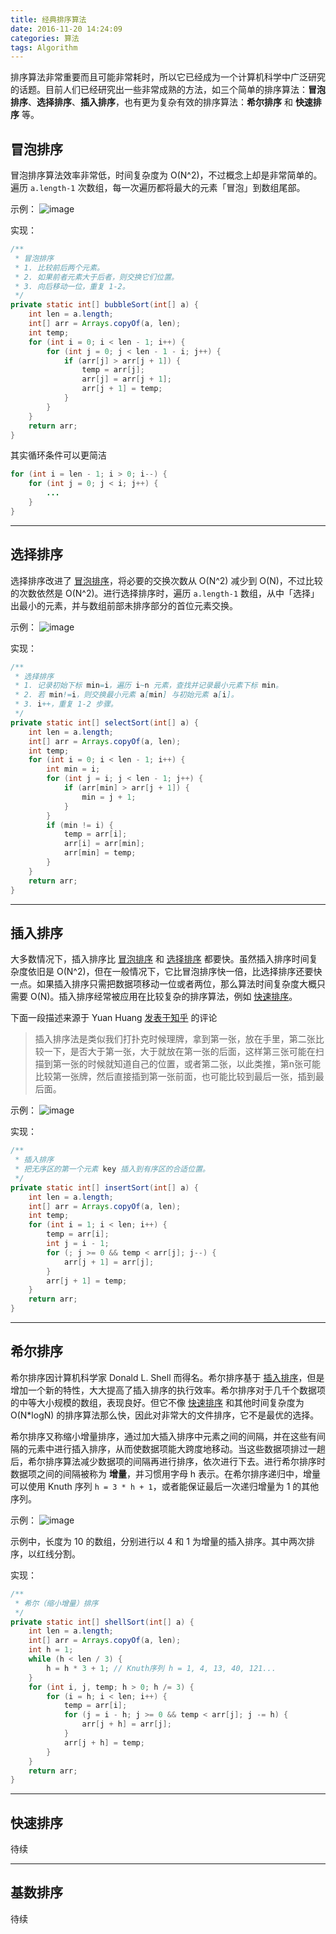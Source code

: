 ```yaml
---
title: 经典排序算法
date: 2016-11-20 14:24:09
categories: 算法
tags: Algorithm
---
```

排序算法非常重要而且可能非常耗时，所以它已经成为一个计算机科学中广泛研究的话题。目前人们已经研究出一些非常成熟的方法，如三个简单的排序算法：**冒泡排序**、**选择排序**、**插入排序**，也有更为复杂有效的排序算法：**希尔排序** 和 **快速排序** 等。<!-- more -->

## 冒泡排序
冒泡排序算法效率非常低，时间复杂度为 O(N^2)，不过概念上却是非常简单的。遍历 `a.length-1` 次数组，每一次遍历都将最大的元素「冒泡」到数组尾部。

示例：
![image](http://ogvr8n3tg.bkt.clouddn.com/%E7%BB%8F%E5%85%B8%E6%8E%92%E5%BA%8F%E7%AE%97%E6%B3%95/1.png)

实现：
```java
/**
 * 冒泡排序
 * 1. 比较前后两个元素。
 * 2. 如果前者元素大于后者，则交换它们位置。
 * 3. 向后移动一位，重复 1-2。
 */
private static int[] bubbleSort(int[] a) {
    int len = a.length;
    int[] arr = Arrays.copyOf(a, len);
    int temp;
    for (int i = 0; i < len - 1; i++) {
        for (int j = 0; j < len - 1 - i; j++) {
            if (arr[j] > arr[j + 1]) {
                temp = arr[j];
                arr[j] = arr[j + 1];
                arr[j + 1] = temp;
            }
        }
    }
    return arr;
}
```
其实循环条件可以更简洁
```java
for (int i = len - 1; i > 0; i--) {
    for (int j = 0; j < i; j++) {
    	...
    }
}
```

---

## 选择排序
选择排序改进了 [冒泡排序](#冒泡排序)，将必要的交换次数从 O(N^2) 减少到 O(N)，不过比较的次数依然是 O(N^2)。进行选择排序时，遍历 `a.length-1` 数组，从中「选择」出最小的元素，并与数组前部未排序部分的首位元素交换。

示例：
![image](http://ogvr8n3tg.bkt.clouddn.com/%E7%BB%8F%E5%85%B8%E6%8E%92%E5%BA%8F%E7%AE%97%E6%B3%95/2.png)

实现：
```java
/**
 * 选择排序
 * 1. 记录初始下标 min=i，遍历 i~n 元素，查找并记录最小元素下标 min。
 * 2. 若 min!=i，则交换最小元素 a[min] 与初始元素 a[i]。
 * 3. i++，重复 1-2 步骤。
 */
private static int[] selectSort(int[] a) {
    int len = a.length;
    int[] arr = Arrays.copyOf(a, len);
    int temp;
    for (int i = 0; i < len - 1; i++) {
        int min = i;
        for (int j = i; j < len - 1; j++) {
            if (arr[min] > arr[j + 1]) {
                min = j + 1;
            }
        }
        if (min != i) {
            temp = arr[i];
            arr[i] = arr[min];
            arr[min] = temp;
        }
    }
    return arr;
}
```

---

## 插入排序
大多数情况下，插入排序比 [冒泡排序](#冒泡排序) 和 [选择排序](#选择排序) 都要快。虽然插入排序时间复杂度依旧是 O(N^2)，但在一般情况下，它比冒泡排序快一倍，比选择排序还要快一点。如果插入排序只需把数据项移动一位或者两位，那么算法时间复杂度大概只需要 O(N)。插入排序经常被应用在比较复杂的排序算法，例如 [快速排序](#快速排序)。

下面一段描述来源于 Yuan Huang [发表于知乎](https://www.zhihu.com/question/29635851/answer/45110445) 的评论
>插入排序法是类似我们打扑克时候理牌，拿到第一张，放在手里，第二张比较一下，是否大于第一张，大于就放在第一张的后面，这样第三张可能在扫描到第一张的时候就知道自己的位置，或者第二张，以此类推，第n张可能比较第一张牌，然后直接插到第一张前面，也可能比较到最后一张，插到最后面。

示例：
![image](http://ogvr8n3tg.bkt.clouddn.com/%E7%BB%8F%E5%85%B8%E6%8E%92%E5%BA%8F%E7%AE%97%E6%B3%95/3.png)

实现：
```java
/**
 * 插入排序
 * 把无序区的第一个元素 key 插入到有序区的合适位置。
 */
private static int[] insertSort(int[] a) {
    int len = a.length;
    int[] arr = Arrays.copyOf(a, len);
    int temp;
    for (int i = 1; i < len; i++) {
        temp = arr[i];
        int j = i - 1;
        for (; j >= 0 && temp < arr[j]; j--) {
            arr[j + 1] = arr[j];
        }
        arr[j + 1] = temp;
    }
    return arr;
}
```

---

## 希尔排序
希尔排序因计算机科学家 Donald L. Shell 而得名。希尔排序基于 [插入排序](#插入排序)，但是增加一个新的特性，大大提高了插入排序的执行效率。希尔排序对于几千个数据项的中等大小规模的数组，表现良好。但它不像 [快速排序](#快速排序) 和其他时间复杂度为 O(N*logN) 的排序算法那么快，因此对非常大的文件排序，它不是最优的选择。

希尔排序又称缩小增量排序，通过加大插入排序中元素之间的间隔，并在这些有间隔的元素中进行插入排序，从而使数据项能大跨度地移动。当这些数据项排过一趟后，希尔排序算法减少数据项的间隔再进行排序，依次进行下去。进行希尔排序时数据项之间的间隔被称为 **增量**，并习惯用字母 h 表示。在希尔排序递归中，增量可以使用 Knuth 序列 `h = 3 * h + 1`，或者能保证最后一次递归增量为 1 的其他序列。

示例：
![image](http://ogvr8n3tg.bkt.clouddn.com/%E7%BB%8F%E5%85%B8%E6%8E%92%E5%BA%8F%E7%AE%97%E6%B3%95/4.png)

示例中，长度为 10 的数组，分别进行以 4 和 1 为增量的插入排序。其中两次排序，以红线分割。

实现：
```java
/**
 * 希尔（缩小增量）排序
 */
private static int[] shellSort(int[] a) {
    int len = a.length;
    int[] arr = Arrays.copyOf(a, len);
    int h = 1;
    while (h < len / 3) {
        h = h * 3 + 1; // Knuth序列 h = 1, 4, 13, 40, 121...
    }
    for (int i, j, temp; h > 0; h /= 3) {
        for (i = h; i < len; i++) {
            temp = arr[i];
            for (j = i - h; j >= 0 && temp < arr[j]; j -= h) {
                arr[j + h] = arr[j];
            }
            arr[j + h] = temp;
        }
    }
    return arr;
}
```

---

## 快速排序
待续

---

## 基数排序
待续